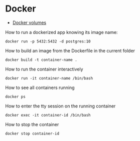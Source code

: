 # Docker

* [Docker volumes](https://www.linux.com/learn/docker-volumes-and-networks-compose)

How to run a dockerized app knowing its image name:
~~~~
docker run -p 5432:5432 -d postgres:10
~~~~

How to build an image from the Dockerfile in the current folder
~~~~
docker build -t container-name .
~~~~

How to run the container interactively
~~~~
docker run -it container-name /bin/bash
~~~~

How to see all containers running
~~~~
docker ps
~~~~

How to enter the tty session on the running container
~~~~
docker exec -it container-id /bin/bash
~~~~

How to stop the container
~~~~
docker stop container-id
~~~~
